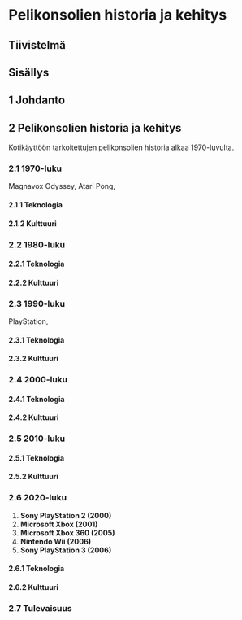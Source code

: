 # Pelikonsolien historia ja kehitys


## Tiivistelmä


## Sisällys


## 1 Johdanto


## 2 Pelikonsolien historia ja kehitys

Kotikäyttöön tarkoitettujen pelikonsolien historia alkaa 1970-luvulta.


### 2.1 1970-luku

Magnavox Odyssey, Atari Pong, 


#### 2.1.1 Teknologia


#### 2.1.2 Kulttuuri


### 2.2 1980-luku


#### 2.2.1 Teknologia


#### 2.2.2 Kulttuuri


### 2.3 1990-luku

PlayStation, 


#### 2.3.1 Teknologia


#### 2.3.2 Kulttuuri


### 2.4 2000-luku


#### 2.4.1 Teknologia


#### 2.4.2 Kulttuuri


### 2.5 2010-luku


#### 2.5.1 Teknologia


#### 2.5.2 Kulttuuri


### 2.6 2020-luku

1. **Sony PlayStation 2 (2000)**  
2. **Microsoft Xbox (2001)**  
3. **Microsoft Xbox 360 (2005)**  
4. **Nintendo Wii (2006)**  
5. **Sony PlayStation 3 (2006)**


#### 2.6.1 Teknologia


#### 2.6.2 Kulttuuri


### 2.7 Tulevaisuus
